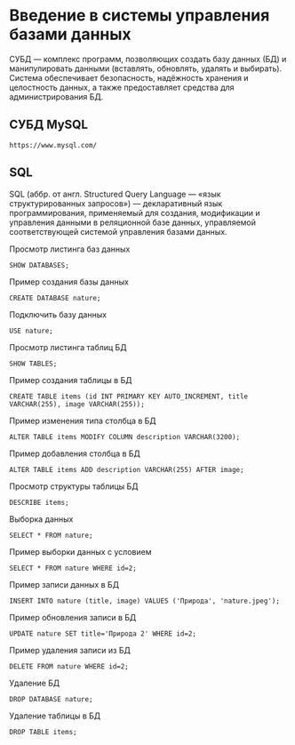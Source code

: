 # Введение в системы управления базами данных 

СУБД — комплекс программ, позволяющих создать базу данных (БД) и манипулировать данными (вставлять, обновлять, удалять и выбирать). Система обеспечивает безопасность, надёжность хранения и целостность данных, а также предоставляет средства для администрирования БД.

## СУБД MySQL

    https://www.mysql.com/

## SQL

SQL (аббр. от англ. Structured Query Language — «язык структурированных запросов») — декларативный язык программирования, применяемый для создания, модификации и управления данными в реляционной базе данных, управляемой соответствующей системой управления базами данных.

Просмотр листинга баз данных

    SHOW DATABASES;

Пример создания базы данных

    CREATE DATABASE nature;

Подключить базу данных

    USE nature;

Просмотр листинга таблиц БД

    SHOW TABLES;

Пример создания таблицы в БД

    CREATE TABLE items (id INT PRIMARY KEY AUTO_INCREMENT, title VARCHAR(255), image VARCHAR(255));

Пример изменения типа столбца в БД

    ALTER TABLE items MODIFY COLUMN description VARCHAR(3200);

Пример добавления столбца в БД

    ALTER TABLE items ADD description VARCHAR(255) AFTER image;

Просмотр структуры таблицы БД

    DESCRIBE items;

Выборка данных

    SELECT * FROM nature;

Пример выборки данных с условием

    SELECT * FROM nature WHERE id=2;

Пример записи данных в БД

    INSERT INTO nature (title, image) VALUES ('Природа', 'nature.jpeg');

Пример обновления записи в БД

    UPDATE nature SET title='Природа 2' WHERE id=2;

Пример удаления записи из БД

    DELETE FROM nature WHERE id=2;

Удаление БД

    DROP DATABASE nature;

Удаление таблицы в БД

    DROP TABLE items;
